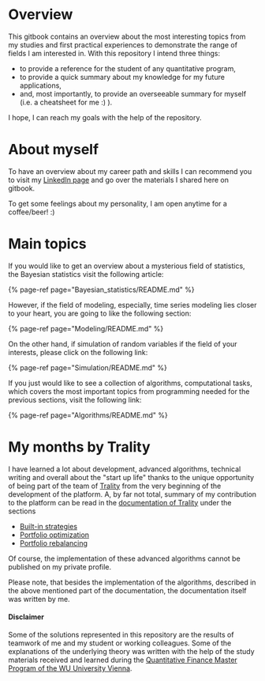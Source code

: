 # Overview

This gitbook contains an overview about the most interesting topics from my studies and first practical experiences to demonstrate the range of fields I am interested in. With this repository I intend three things:

- to provide a reference for the student of any quantitative program,
- to provide a quick summary about my knowledge for my future applications,
- and, most importantly, to provide an overseeable summary for myself (i.e. a cheatsheet for me :) ).

I hope, I can reach my goals with the help of the repository.

# About myself

To have an overview about my career path and skills I can recommend you to visit my [LinkedIn page](https://www.linkedin.com/in/laszlo-marton-28b175131/) and go over the materials I shared here on gitbook.

To get some feelings about my personality, I am open anytime for a coffee/beer! :) 

# Main topics

If you would like to get an overview about a mysterious field of statistics, the Bayesian statistics visit the following article:

{% page-ref page="Bayesian_statistics/README.md" %}

However, if the field of modeling, especially, time series modeling lies closer to your heart, you are going to like the following section:

{% page-ref page="Modeling/README.md" %}

On the other hand, if simulation of random variables if the field of your interests, please click on the following link:

{% page-ref page="Simulation/README.md" %}

If you just would like to see a collection of algorithms, computational tasks, which covers the most important topics from programming needed for the previous sections, visit the following link:

{% page-ref page="Algorithms/README.md" %}

# My months by Trality

I have learned a lot about development, advanced algorithms, technical writing and overall about the "start up life" thanks to the unique opportunity of being part of the team of [Trality](trality.com) from the very beginning of the development of the platform.
A, by far not total, summary of my contribution to the platform can be read in the [documentation of Trality](https://docs.trality.com) under the sections

- [Built-in strategies](https://docs.trality.com/api-documentation/built-in-strategies)
- [Portfolio optimization](https://docs.trality.com/api-documentation/portfolio-optimization)
- [Portfolio rebalancing](https://docs.trality.com/api-documentation/portfolio-rebalancing)

Of course, the implementation of these advanced algorithms cannot be published on my private profile.

Please note, that besides the implementation of the algorithms, described in the above mentioned part of the documentation, the documentation itself was written by me.

#### Disclaimer

Some of the solutions represented in this repository are the results of teamwork of me and my student or working colleagues. Some of the explanations of the underlying theory was written with the help of the study materials received and learned during the [Quantitative Finance Master Program of the WU University Vienna](https://www.wu.ac.at/studium/master/quantitative-finance/overview).
